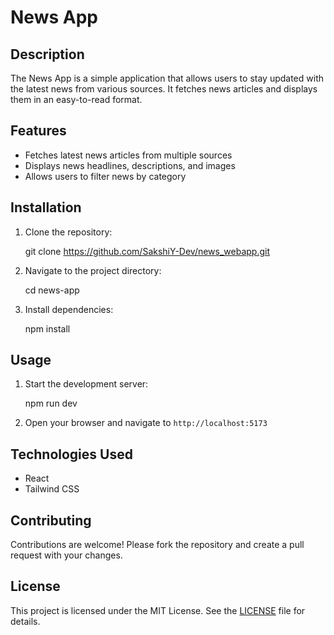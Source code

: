 # News App

## Description

The News App is a simple application that allows users to stay updated with the latest news from various sources. It fetches news articles and displays them in an easy-to-read format.

## Features

- Fetches latest news articles from multiple sources
- Displays news headlines, descriptions, and images
- Allows users to filter news by category

## Installation

1. Clone the repository:

   git clone https://github.com/SakshiY-Dev/news_webapp.git

2. Navigate to the project directory:

   cd news-app

3. Install dependencies:

   npm install

## Usage

1. Start the development server:

   npm run dev

2. Open your browser and navigate to `http://localhost:5173`

## Technologies Used

- React
- Tailwind CSS

## Contributing

Contributions are welcome! Please fork the repository and create a pull request with your changes.

## License

This project is licensed under the MIT License. See the [LICENSE](LICENSE) file for details.
